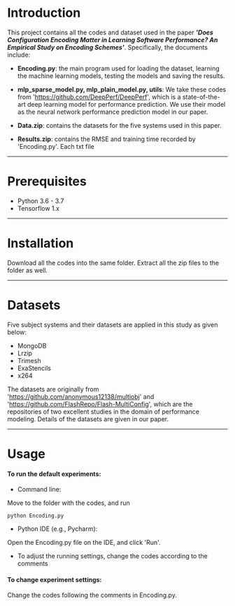 # Introduction
This project contains all the codes and dataset used in the paper ***'Does Configuration Encoding Matter in Learning Software Performance? An Empirical Study on Encoding Schemes'***. Specifically, the documents include:

- **Encoding.py**: the main program used for loading the dataset, learning the machine learning models, testing the models and saving the results.

 - **mlp_sparse_model.py, mlp_plain_model.py, utils**: We take these codes from 'https://github.com/DeepPerf/DeepPerf', which is a state-of-the-art deep learning model for performance prediction. We use their model as the neural network performance prediction model in our paper.

 - **Data.zip**: contains the datasets for the five systems used in this paper.


 - **Results.zip**: contains the RMSE and training time recorded by 'Encoding.py'. 
Each txt file 

---

# Prerequisites
 - Python 3.6 - 3.7
 - Tensorflow 1.x

---

# Installation
Download all the codes into the same folder.
Extract all the zip files to the folder as well.

---

# Datasets
Five subject systems and their datasets are applied in this study as given below:
 - MongoDB
 - Lrzip
 - Trimesh
 - ExaStencils
 - x264
 
The datasets are originally from 'https://github.com/anonymous12138/multiobj' and 'https://github.com/FlashRepo/Flash-MultiConfig',
which are the repositories of two excellent studies in the domain of performance modeling.
Details of the datasets are given in our paper.

---

# Usage

#### To run the default experiments:
 - Command line: 

 Move to the folder with the codes, and run 
```
python Encoding.py
```

 - Python IDE (e.g., Pycharm): 

Open the Encoding.py file on the IDE, and click 'Run'.

 - To adjust the running settings, change the codes according to the comments 

#### To change experiment settings:
Change the codes following the comments in Encoding.py.
 
